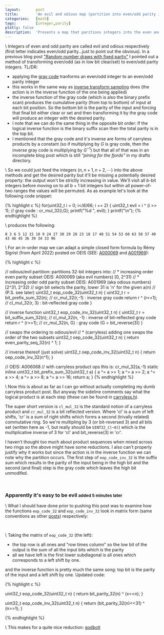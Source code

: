```yaml
---
layout:       post
title:        'An evil and odious map (partition into even/odd parity in increasing order)'
categories:   [math]
tags:         [integer,parity]
plotly: false
description:  'Presents a map that paritions integers into the even and odd parity subsets where each are in increasing order'
---
```


\\
Integers of even and odd parity are called evil and odious respectively (first letter indicates even/odd parity...just to point out the obvious). In a previous blog post ["Random number draws with fixed parity"](https://marc-b-reynolds.github.io/math/2022/01/28/RNGParity.html) I pointed out a method of transforming even/odd (as in low bit clear/set) to even/odd parity integers. TL/DR:

* applying the [gray code](https://en.wikipedia.org/wiki/Gray_code) tranforms an even/odd integer to an even/odd parity integer
* this works in the same way as [inverse transform sampling](https://en.wikipedia.org/wiki/Inverse_transform_sampling) does (the action is in the inverse function of the one being applied)
* the inverse function of the gray code (which is also the binary prefix scan) produces the cumulative parity (from top to bottom) of input at each bit position. So the bottom bit is the parity of the input and forcing that final bit either clear or set and then transforming it by the gray code will produce an integer with the desired parity.
* I note that we can do the same thing in the opposite bit order: If the logical inverse function is the binary suffix scan then the total parity is in the top bit.
* I mentioned that the gray code and it's inverse are forms of carryless products by a constant (so if multiplying by $G$ is gray code, then the inverse gray code is multiplying by $G^{-1}$) but that all of that was in an incomplete blog post which is still *"pining for the fjords"* in my drafts directory.

\\
So we could just feed the integers $\left(n,n+1,n+2, \cdots \right)$ into the above methods and get the desired parity but it'll be missing a potentially desired property: the output won't be strictly increasing in value.  We'll visit all $b$-bit integers before moving on to all $b+1$ bit integers but within all power-of-two ranges the values will be permuted. As as example let's look at the following code snippet:

{% highlight c %}
  for(uint32_t i = 0; i</*6*/66; i += 2) {
    uint32_t evil = i ^ (i >> 1);     // gray code : cr_mul_32(i,G);
    printf("%d ", evil);
  }
  printf("\n");
{% endhighlight %}

\\
produces the following:

    0 3 6 5 12 15 10 9 24 27 30 29 20 23 18 17 48 51 54 53 60 63 58 57 40 43 46 45 36 39 34 33 96

\\
For an in-order map we can adapt a simple closed form formula by Rémy Sigrist (from April 2022) posted on OEIS (SEE: [A000069](https://oeis.org/A000069) and [A001969](https://oeis.org/A001969)):

{% highlight c %}

// odious/evil partition: partitions 32-bit integers into:
// * increasing order even parity subset OEIS: A000069 (aka evil   numbers) [0,    2^31)
// * increasing order odd  parity subset OEIS: A001969 (aka odious numbers) [2^31, 2^32)
// sign bit selects the parity, lower 31 is 'n' for the given a(n) 
// (P.S. see later)
uint32_t eop_code_32(uint32_t n)
{
  uint32_t r = bit_prefix_sum_32(n);   // cr_mul_32(r,-1) : inverse gray code
  return r ^ (r<<1);                   // cl_mul_32(r, 3) : bit-reflected gray code
}

// inverse function
uint32_t eop_code_inv_32(uint32_t n)
{
  uint32_t r = bit_suffix_sum_32(n);   // cl_mul_32(n, -1) : inverse of bit-reflected gray code
  return r ^ (r>>1);                   // cr_mul_32(n,  G) : gray code (G = bit_reverse(3))
}

// swaps the ordering to odious/evil
// * (carryless) adding one swaps the order of the two subsets
uint32_t oep_code_32(uint32_t n)
{
  return even_parity_seq_32(n) ^ 1;
}

// inverse thereof (just solve)
uint32_t oep_code_inv_32(uint32_t n)
{
  return oep_code_inv_32(n^1);
}

// OEIS: A006068 
// with carryless product ops this is: cr_mul_32(a,-1)
static inline uint32_t bit_prefix_sum_32(uint32_t a)
{
  a ^= a >>  1;
  a ^= a >>  2;
  a ^= a >>  4;
  a ^= a >>  8;
  a ^= a >> 16;
  return a;
}
{% endhighlight %}

\\
Now this is about as far as I can go without actually completing my dumb carryless product post. But anyway the sideline comments say what the logical product is at each step (these can be found in [carryless.h](https://github.com/Marc-B-Reynolds/Stand-alone-junk/blob/master/src/SFH/carryless.h)). 

The super short version is `cl_mul_32` is the standard notion of a carryless product and `cr_mul_32` is a bit reflected version.  Where 'cl' is a sum of left shifts, 'cr' is a sum of right shifts which forms a second (trivally related) commutative ring.  So we're multipling by 3 (or bit-reversed 3) and all bits set (written here as -1, but really should be `UINT32_C(~0)`) which is the multiplicative inverse of 3 for 'cl' and bit_reverse(3) in 'cr'.

I haven't thought too much about product sequences when mixed across two rings so the above might have some reductions. I also can't properly justify why it works but since the action is in the inverse function we can note why the partition occurs.  The first step of `eop_code_inv_32` is the suffix sum which results in the parity of the input being in the high bit and the second (and final) step is the gray code which leaves the high bit unmodifed.

<br>

### Apparently it's easy to be evil <small>added 5 minutes later</small>

\\
What I should have done prior to pushing this post was to examine how the functions `eop_code_32` and `eop_code_inv_32` look in matrix form (same conventions as other [posts](https://marc-b-reynolds.github.io/math/2017/10/13/IntegerBijections.html)) respectively:

<p align="center" vertical-align="middle">
<canvas id="mat1"></canvas>&nbsp;&nbsp;&nbsp;&nbsp;&nbsp;&nbsp;<canvas id="mat2"></canvas>
</p>

\\
Taking the matrix of `eop_code_32` (the left):

* the top row is all ones and "row times column" so the low bit of the output is the sum of all the input bits which is the parity
* all we have left is the first lower subdiagonal is all ones which corresponds to a left shift by one.

and the inverse function is pretty much the same song: top bit is the parity of the input and a left shift by one. Updated code:

{% highlight c %}

uint32_t eop_code_32(uint32_t n)
{
  return bit_parity_32(n) ^ (x<<n);
}

uint32_t eop_code_inv_32(uint32_t n)
{
  return (bit_parity_32(n)<<31) ^ (n>>1);
}

{% endhighlight %}

\\
This makes for a quite nice reduction: [godbolt](https://gcc.godbolt.org/z/1Ka7sjPda)

<script>

// colors for binary matrix visualization
//const mat_color = [[245,250,255],[50,0,0]];
const mat_color = [[230,240,255],[245,0,05]];

const cell_w = 4;  // drawn cell size (pixels) w/o padding

const mat1 = [
0xffffffff, 0x00000001, 0x00000002, 0x00000004, 0x00000008, 0x00000010, 0x00000020, 0x00000040, 0x00000080, 0x00000100, 0x00000200, 0x00000400, 0x00000800, 0x00001000, 0x00002000, 0x00004000, 0x00008000, 0x00010000, 0x00020000, 0x00040000, 0x00080000, 0x00100000, 0x00200000, 0x00400000, 0x00800000, 0x01000000, 0x02000000, 0x04000000, 0x08000000, 0x10000000, 0x20000000, 0x40000000];

const mat2 = [
0x00000002, 0x00000004, 0x00000008, 0x00000010, 0x00000020, 0x00000040, 0x00000080, 0x00000100, 0x00000200, 0x00000400, 0x00000800, 0x00001000, 0x00002000, 0x00004000, 0x00008000, 0x00010000, 0x00020000, 0x00040000, 0x00080000, 0x00100000, 0x00200000, 0x00400000, 0x00800000, 0x01000000, 0x02000000, 0x04000000, 0x08000000, 0x10000000, 0x20000000, 0x40000000, 0x80000000, 0xffffffff];

function viz_fill(pix,x,y,w, r,g,b)
{
  var sx = (cell_w+1);
  var i  = 2 + sx*(w+x+y+sx*w*y);
 
  i *= 4;

  for(var k=0; k<cell_w; k++) {
    for(var j=0; j<cell_w;j++) {
      pix[i+0] = r;
  	  pix[i+1] = g;
      pix[i+2] = b;
      pix[i+3] = 255;
	  i += 4;
    }
    i += 4*(2+sx*w-sx);
  }
}

function color(v)
{
  var r,g,b;

  if (v == 0) { r=g=b=0; } else
  if (v >= 0) {
     r = (v>>1) + 128; 
     g = v>>2;
     b = v>>1;
   } else {
     v = -v;
     b = (v>>1) + 128; 
     r = v>>2;
     g = v>>1;
 }

  return [r,g,b];
}


function viz_matrix_32(name,data)
{
  var w = 32;
  var h = 32;
  var cw  = (cell_w+1)*w+1;
  var ch  = (cell_w+1)*h+1;
  var id  = document.getElementById(name);
  var ctx = id.getContext('2d');
  var img = ctx.createImageData(cw,ch);
  var pix = img.data;
  var si  = 0;
  
  id.width  = cw;
  id.height = ch;

  pix.fill(255);

  for (var y=0; y<32; y++) {
    var bits = data[y];
    for (var x=0; x<32; x++)  {
	  var c = mat_color[bits & 1];
	  bits >>= 1;
	  viz_fill(pix, x, y, w, c[0],c[1],c[2]);
    }
  }

  ctx.putImageData(img,0,0)
}

viz_matrix_32('mat1', mat1);
viz_matrix_32('mat2', mat2);



